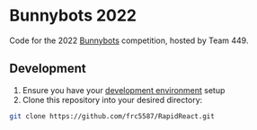 # Bunnybots 2022

Code for the 2022 [Bunnybots](https://robot.mbhs.edu/bunnybots) competition, hosted by Team 449.

## Development

1. Ensure you have your [development environment](https://docs.google.com/document/d/1aIU0DHuo5cpUBqaEfo6aFolHQICQZpcRSDaEHf0i_Rw/edit#heading=h.q5ppjllstyg5) setup
2. Clone this repository into your desired directory:
```bash
git clone https://github.com/frc5587/RapidReact.git
```
